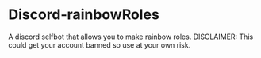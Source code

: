 # Discord-rainbowRoles
A discord selfbot that allows you to make rainbow roles. DISCLAIMER: This could get your account banned so use at your own risk.
